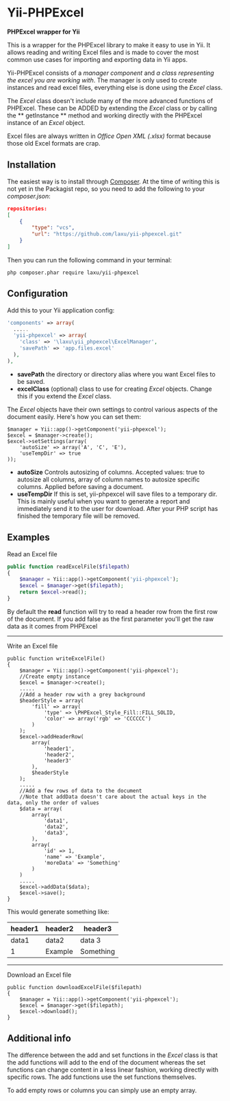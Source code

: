 Yii-PHPExcel
=============
**PHPExcel wrapper for Yii**

This is a wrapper for the PHPExcel library to make it easy to use in Yii. It allows reading and writing Excel files and is made to cover the most
common use cases for importing and exporting data in Yii apps.

Yii-PHPExcel consists of a _manager component_ and _a class representing the excel you are working with_. The manager is only used to create instances and read
excel files, everything else is done using the _Excel_ class.

The _Excel_ class doesn't include many of the more advanced functions of PHPExcel. These can be ADDED by extending the _Excel_ class or
by calling the ** getInstance ** method and working directly with the PHPExcel instance of an _Excel_ object.

Excel files are always written in _Office Open XML (.xlsx)_ format because those old Excel formats are crap.

Installation
------------

The easiest way is to install through [Composer](https://getcomposer.org/). At the time of writing this is not yet in the Packagist repo, so you need to add the following to your _composer.json_:

```json
repositories:
[
    {
        "type": "vcs",
        "url": "https://github.com/laxu/yii-phpexcel.git"
    }
]
```
Then you can run the following command in your terminal:
```
php composer.phar require laxu/yii-phpexcel
```

Configuration
-------------

Add this to your Yii application config:

```php
'components' => array(
  .....
  'yii-phpexcel' => array(
    'class' => '\laxu\yii_phpexcel\ExcelManager',
    'savePath' => 'app.files.excel'
  ),
),
```

* **savePath** the directory or directory alias where you want Excel files to be saved.
* **excelClass** (optional) class to use for creating _Excel_ objects. Change this if you extend the _Excel_ class.

The _Excel_ objects have their own settings to control various aspects of the document easily. Here's how you can set them:
```
$manager = Yii::app()->getComponent('yii-phpexcel');
$excel = $manager->create();
$excel->setSettings(array(
    'autoSize' => array('A', 'C', 'E'),
    'useTempDir' => true
));
```
* **autoSize** Controls autosizing of columns. Accepted values: true to autosize all columns, array of column names to autosize specific columns. Applied before saving a document.
* **useTempDir** If this is set, yii-phpexcel will save files to a temporary dir.
This is mainly useful when you want to generate a report and immediately send it to the user for download.
After your PHP script has finished the temporary file will be removed.

Examples
--------

Read an Excel file

```php
public function readExcelFile($filepath)
{
    $manager = Yii::app()->getComponent('yii-phpexcel');
    $excel = $manager->get($filepath);
    return $excel->read();
}
```
By default the **read** function will try to read a header row from the first row of the document. If you add false as the first parameter you'll get the raw data as it comes from PHPExcel

---

Write an Excel file

```
public function writeExcelFile()
{
    $manager = Yii::app()->getComponent('yii-phpexcel');
    //Create empty instance
    $excel = $manager->create();
    .....
    //Add a header row with a grey background
    $headerStyle = array(
        'fill' => array(
            'type' => \PHPExcel_Style_Fill::FILL_SOLID,
            'color' => array('rgb' => 'CCCCCC')
        )
    );
    $excel->addHeaderRow(
        array(
            'header1',
            'header2',
            'header3'
        ),
        $headerStyle
    );
    .....
    //Add a few rows of data to the document
    //Note that addData doesn't care about the actual keys in the data, only the order of values
    $data = array(
        array(
            'data1',
            'data2',
            'data3',
        ),
        array(
            'id' => 1,
            'name' => 'Example',
            'moreData' => 'Something'
        )
    )
    .....
    $excel->addData($data);
    $excel->save();
}
```
This would generate something like:

| header1 | header2 | header3   |
| ------- | ------- | --------- |
| data1   | data2   | data 3    |
| 1       | Example | Something |
---

Download an Excel file
```
public function downloadExcelFile($filepath)
{
    $manager = Yii::app()->getComponent('yii-phpexcel');
    $excel = $manager->get($filepath);
    $excel->download();
}
```

Additional info
---------------

The difference between the add and set functions in the _Excel_ class is that the add functions will add to the end of the document whereas
the set functions can change content in a less linear fashion, working directly with specific rows. The add functions use the set functions themselves.

To add empty rows or columns you can simply use an empty array.